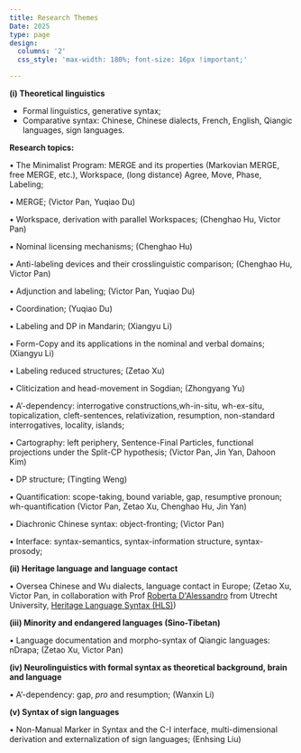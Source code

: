```yaml
---
title: Research Themes
Date: 2025
type: page
design: 
  columns: '2' 
  css_style: 'max-width: 180%; font-size: 16px !important;'

---
```


**(i) Theoretical linguistics**

- Formal linguistics, generative syntax;
- Comparative syntax: Chinese, Chinese dialects, French, English, Qiangic languages, sign languages.

**Research topics:**

• The Minimalist Program: MERGE and its properties (Markovian MERGE, free MERGE, etc.), Workspace, (long distance) Agree, Move, Phase, Labeling;

• MERGE; (Victor Pan, Yuqiao Du)

• Workspace, derivation with parallel Workspaces; (Chenghao Hu, Victor Pan)

• Nominal licensing mechanisms; (Chenghao Hu)

• Anti-labeling devices and their crosslinguistic comparison; (Chenghao Hu, Victor Pan)

• Adjunction and labeling; (Victor Pan, Yuqiao Du)

• Coordination; (Yuqiao Du)

• Labeling and DP in Mandarin; (Xiangyu Li)

• Form-Copy and its applications in the nominal and verbal domains; (Xiangyu Li) 

• Labeling reduced structures; (Zetao Xu)

• Cliticization and head-movement in Sogdian; (Zhongyang Yu)

• A’-dependency: interrogative constructions,wh-in-situ, wh-ex-situ, topicalization, cleft-sentences, relativization, resumption, non-standard interrogatives, locality, islands;

• Cartography: left periphery, Sentence-Final Particles, functional projections under the Split-CP hypothesis; (Victor Pan, Jin Yan, Dahoon Kim)

• DP structure; (Tingting Weng)

• Quantification: scope-taking, bound variable, gap, resumptive pronoun; wh-quantification (Victor Pan, Zetao Xu, Chenghao Hu, Jin Yan)

• Diachronic Chinese syntax: object-fronting; (Victor Pan)

• Interface: syntax-semantics, syntax-information structure, syntax-prosody;

**(ii) Heritage language and language contact**

• Oversea Chinese and Wu dialects, language contact in Europe; (Zetao Xu, Victor Pan, in collaboration with Prof [Roberta D'Alessandro](https://www.uu.nl/staff/RAGDAlessandro) from Utrecht University, [Heritage Language Syntax (HLS)](https://sites.google.com/view/heritagelanguagesyntax/home))

**(iii) Minority and endangered languages (Sino-Tibetan)**

• Language documentation and morpho-syntax of Qiangic languages: nDrapa; (Zetao Xu, Victor Pan)

**(iv) Neurolinguistics with formal syntax as theoretical background, brain and language**

• A’-dependency: gap, *pro* and resumption; (Wanxin Li)

**(v) Syntax of sign languages**

• Non-Manual Marker in Syntax and the C-I interface, multi-dimensional derivation and externalization of sign languages; (Enhsing Liu)

